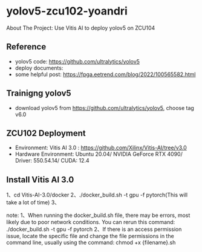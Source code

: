 # yolov5-zcu102-yoandri
About The Project: Use Vitis AI to deploy yolov5 on ZCU104
## Reference
- yolov5 code: https://github.com/ultralytics/yolov5
- deploy documents: 
- some helpful post: https://fpga.eetrend.com/blog/2022/100565582.html
## Trainigng yolov5
- download yolov5 from https://github.com/ultralytics/yolov5, choose tag v6.0

## ZCU102 Deployment
- Environment: Vitis AI 3.0 : https://github.com/Xilinx/Vitis-AI/tree/v3.0
- Hardware Environment: Ubuntu 20.04/ NVIDIA GeForce RTX 4090/ Driver: 550.54.14/ CUDA: 12.4
## Install Vitis AI 3.0
1、cd Vitis-AI-3.0/docker
2、./docker_build.sh -t gpu -f pytorch(This will take a lot of time)
3、

note:
1、When running the docker_build.sh file, there may be errors, most likely due to poor network conditions. You can rerun this command: ./docker_build.sh -t gpu -f pytorch
2、If there is an access permission issue, locate the specific file and change the file permissions in the command line, usually using the command: chmod +x {filename}.sh
